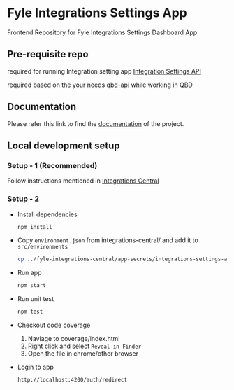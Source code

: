 # Fyle Integrations Settings App
Frontend Repository for Fyle Integrations Settings Dashboard App

## Pre-requisite repo
required for running Integration setting app
[Integration Settings API](https://github.com/fylein/fyle-integrations-settings-api)

required based on the your needs
[qbd-api](https://github.com/fylein/fyle-qbd-api) while working in QBD

## Documentation
Please refer this link to find the [documentation](https://fylein.github.io/fyle-integrations-app) of the project.

## Local development setup
### Setup - 1 (Recommended)
Follow instructions mentioned in [Integrations Central](https://github.com/fylein/fyle-integrations-central/)

### Setup - 2
* Install dependencies

    ```bash
    npm install
    ```

* Copy `environment.json` from integrations-central/ and add it to `src/environments`

    ```bash
    cp ../fyle-integrations-central/app-secrets/integrations-settings-app/environment.json src/environments/environment.json
    ```

* Run app

    ```bash
    npm start
    ```

* Run unit test 

    ```bash
    npm test
    ```

* Checkout code coverage

    1. Naviage to coverage/index.html
    2. Right click and select `Reveal in Finder`
    3. Open the file in chrome/other browser

* Login to app

    ```bash
    http://localhost:4200/auth/redirect
    ```